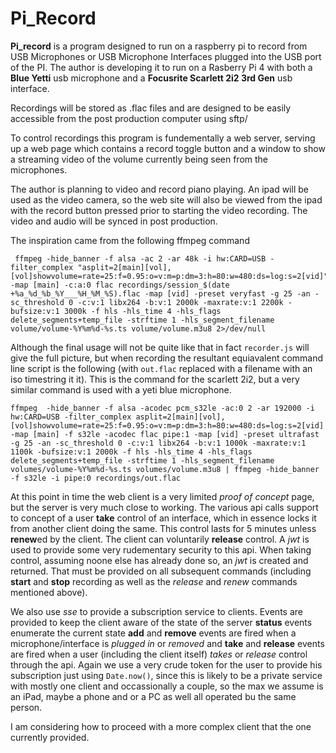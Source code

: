 # Pi_Record

**Pi_record** is a program designed to run on a raspberry pi to record from USB Microphones or USB Microphone Interfaces plugged into the USB port of the PI.  The author is developing it to run on a Rasberry Pi 4 with both a **Blue Yetti** usb microphone and a **Focusrite Scarlett 2i2 3rd Gen** usb interface.

Recordings will be stored as .flac files and are designed to be easily accessible from the post production computer using sftp/

To control recordings this program is fundementally a web server, serving up a web page which contains a record toggle button and a window to show a streaming video of the volume currently being seen from the microphones.

The author is planning to video and record piano playing.  An ipad will be used as the video camera, so the web site will also be viewed from the ipad with the record button pressed prior to starting the video recording.  The video and audio will be synced in post production.

The inspiration came from the following ffmpeg command

```
 ffmpeg -hide_banner -f alsa -ac 2 -ar 48k -i hw:CARD=USB -filter_complex "asplit=2[main][vol],[vol]showvolume=rate=25:f=0.95:o=v:m=p:dm=3:h=80:w=480:ds=log:s=2[vid]" -map [main] -c:a:0 flac recordings/session_$(date +%a_%d_%b_%Y___%H_%M_%S).flac -map [vid] -preset veryfast -g 25 -an -sc_threshold 0 -c:v:1 libx264 -b:v:1 2000k -maxrate:v:1 2200k -bufsize:v:1 3000k -f hls -hls_time 4 -hls_flags delete_segments+temp_file -strftime 1 -hls_segment_filename volume/volume-%Y%m%d-%s.ts volume/volume.m3u8 2>/dev/null

```

Although the final usage will not be quite like that in fact `recorder.js` will give the full picture, but when recording the resultant equiavalent
command line script is the following (with `out.flac` replaced with a filename with an iso timestring it it).  This is the command for the 
scarlett 2i2, but a very similar command is used with a yeti blue microphone.

```
ffmpeg  -hide_banner -f alsa -acodec pcm_s32le -ac:0 2 -ar 192000 -i hw:CARD=USB -filter_complex asplit=2[main][vol],[vol]showvolume=rate=25:f=0.95:o=v:m=p:dm=3:h=80:w=480:ds=log:s=2[vid] -map [main] -f s32le -acodec flac pipe:1 -map [vid] -preset ultrafast -g 25 -an -sc_threshold 0 -c:v:1 libx264 -b:v:1 1000k -maxrate:v:1 1100k -bufsize:v:1 2000k -f hls -hls_time 4 -hls_flags delete_segments+temp_file -strftime 1 -hls_segment_filename volumes/volume-%Y%m%d-%s.ts volumes/volume.m3u8 | ffmpeg -hide_banner -f s32le -i pipe:0 recordings/out.flac
```

At this point in time the web client is a very limited *proof of concept* page, but the server is very much close to working.  The various api calls
support to concept of a user **take** control of an interface, which in essence locks it from another client doing the same.  This control lasts for 5 minutes unless **renew**ed by the client.  The client can voluntarily **release** control.  A *jwt* is used to provide some very rudementary security to this api.  When taking control, assuming noone else has already done so, an *jwt* is created and returned.  That must be provided on all subsequent commands (including **start** and **stop** recording as well as the *release* and *renew* commands mentioned above).

We also use *sse* to provide a subscription service to clients.  Events are provided to keep the client aware of the state of the server **status** events enumerate the current state **add** and **remove** events are fired when a microphone/interface is *plugged in* or *removed* and **take** and **release** events are fired when a user (including the client itself) *takes* or *release* control through the api.  Again we use a very crude token for the user to provide his subscription just using `Date.now()`, since this is likely to be a private service with mostly one client and occassionally a couple, so the max we assume is an iPad, maybe a phone and or a PC as well all operated bu the same person.

I am considering how to proceed with a more complex client that the one currently provided.
